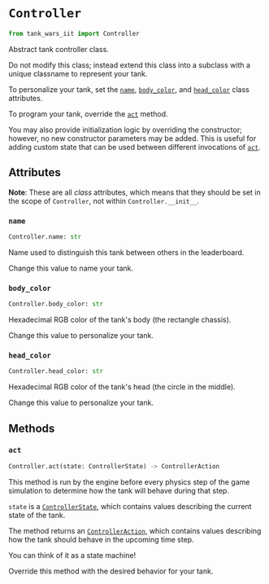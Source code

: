 # `Controller`

```python
from tank_wars_iit import Controller
```

Abstract tank controller class.

Do not modify this class; instead extend this class into a subclass with a unique classname to represent your tank.

To personalize your tank, set the [`name`](#name), [`body_color`](#body_color), and [`head_color`](#head_color) class attributes.

To program your tank, override the [`act`](#act) method.

You may also provide initialization logic by overriding the constructor; however, no new constructor parameters may be added. This is useful for adding custom state that can be used between different invocations of [`act`](#act).

## Attributes

**Note**: These are all *class* attributes, which means that they should be set in the scope of `Controller`, not within `Controller.__init__`.

### `name`

```python
Controller.name: str
```

Name used to distinguish this tank between others in the leaderboard.

Change this value to name your tank.

### `body_color`

```python
Controller.body_color: str
```

Hexadecimal RGB color of the tank's body (the rectangle chassis).

Change this value to personalize your tank.

### `head_color`

```python
Controller.head_color: str
```

Hexadecimal RGB color of the tank's head (the circle in the middle).

Change this value to personalize your tank.

## Methods

### `act`

```python
Controller.act(state: ControllerState) -> ControllerAction
```

This method is run by the engine before every physics step of the game simulation to determine how the tank will behave during that step.

`state` is a [`ControllerState`](./ControllerState.md), which contains values describing the current state of the tank.

The method returns an [`ControllerAction`](./ControllerAction.md), which contains values describing how the tank should behave in the upcoming time step.

You can think of it as a state machine!

Override this method with the desired behavior for your tank.

